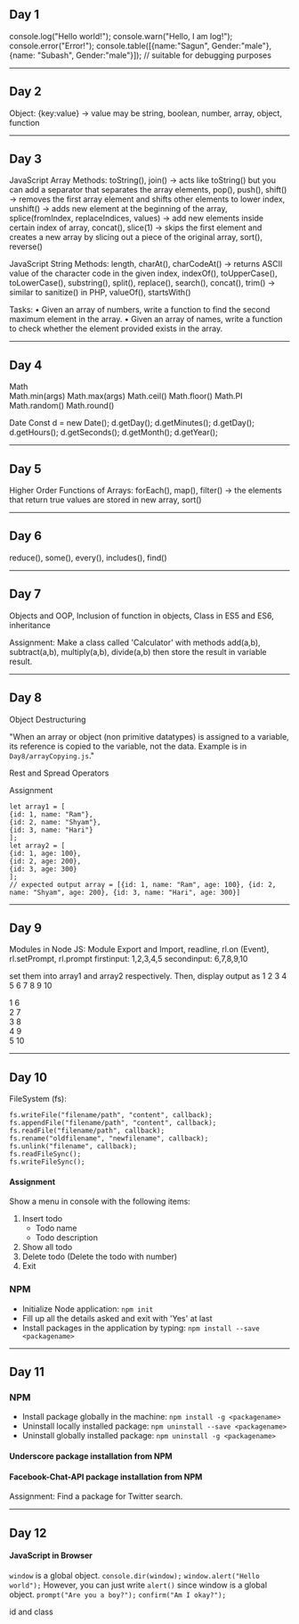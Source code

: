Day 1
------------------------------------------------------------------------------------
console.log("Hello world!");
console.warn("Hello, I am log!");
console.error("Error!");
console.table([{name:"Sagun", Gender:"male"}, {name: "Subash", Gender:"male"}]); // suitable for debugging purposes

------------------------------------------------------------------------------------
Day 2
------------------------------------------------------------------------------------
Object: {key:value} -> value may be string, boolean, number, array, object, function

------------------------------------------------------------------------------------
Day 3
------------------------------------------------------------------------------------
JavaScript Array Methods: toString(), join() -> acts like toString() but you can add a separator that separates the array elements, pop(), push(), shift() -> removes the first array element and shifts other elements to lower index, unshift() -> adds new element at the beginning of the array, splice(fromIndex, replaceIndices, values) -> add new elements inside certain index of array, concat(), slice(1) -> skips the first element and creates a new array by slicing out a piece of the original array, sort(), reverse()

JavaScript String Methods: length, charAt(), charCodeAt() -> returns ASCII value of the character code in the given index, indexOf(), toUpperCase(), toLowerCase(), substring(), split(), replace(), search(), concat(), trim() -> similar to sanitize() in PHP, valueOf(), startsWith()

Tasks:
	• Given an array of numbers, write a function to find the second maximum element in the array.
	• Given an array of names, write a function to check whether the element provided exists in the array.

------------------------------------------------------------------------------------
Day 4
------------------------------------------------------------------------------------
Math	
Math.min(args)
Math.max(args)
Math.ceil()
Math.floor()
Math.PI
Math.random()
Math.round()	

Date
Const d = new Date();
d.getDay();
d.getMinutes();
d.getDay();
d.getHours();
d.getSeconds();
d.getMonth();
d.getYear();

------------------------------------------------------------------------------------
Day 5
------------------------------------------------------------------------------------
Higher Order Functions of Arrays:
forEach(), map(), filter() -> the elements that return true values are stored in new array, sort()

------------------------------------------------------------------------------------
Day 6
------------------------------------------------------------------------------------
reduce(), some(), every(), includes(), find()

------------------------------------------------------------------------------------
Day 7
------------------------------------------------------------------------------------
Objects and OOP, Inclusion of function in objects, Class in ES5 and ES6, inheritance 

Assignment:
Make a class called 'Calculator' with methods add(a,b), subtract(a,b), multiply(a,b), divide(a,b) then store the result in variable result.

------------------------------------------------------------------------------------
Day 8
------------------------------------------------------------------------------------
Object Destructuring

"When an array or object (non primitive datatypes) is assigned to a variable, its reference is copied to the variable, not the data. Example is in `Day8/arrayCopying.js`."

Rest and Spread Operators

Assignment
```
let array1 = [
{id: 1, name: "Ram"},
{id: 2, name: "Shyam"},
{id: 3, name: "Hari"}
];
let array2 = [
{id: 1, age: 100},
{id: 2, age: 200},
{id: 3, age: 300}
];
// expected output array = [{id: 1, name: "Ram", age: 100}, {id: 2, name: "Shyam", age: 200}, {id: 3, name: "Hari", age: 300}]
```

------------------------------------------------------------------------------------
Day 9
------------------------------------------------------------------------------------
Modules in Node JS: Module Export and Import, readline, rl.on (Event), rl.setPrompt, rl.prompt
firstinput: 1,2,3,4,5
secondinput: 6,7,8,9,10

set them into array1 and array2 respectively. Then, display output as 
1 2 3 4 5
6 7 8 9 10

1 6 <br/>
2 7 <br/>
3 8 <br/>
4 9 <br/>
5 10 <br/>

------------------------------------------------------------------------------------
Day 10
------------------------------------------------------------------------------------
FileSystem (fs): 

```
fs.writeFile("filename/path", "content", callback);
fs.appendFile("filename/path", "content", callback);
fs.readFile("filename/path", callback);
fs.rename("oldfilename", "newfilename", callback);
fs.unlink("filename", callback);
fs.readFileSync();
fs.writeFileSync();
```

#### Assignment
Show a menu in console with the following items:
1. Insert todo
	- Todo name
	- Todo description
2. Show all todo
3. Delete todo (Delete the todo with number)
4. Exit

### NPM
- Initialize Node application: ``` npm init ```
- Fill up all the details asked and exit with 'Yes' at last
- Install packages in the application by typing: ``` npm install --save <packagename> ```

------------------------------------------------------------------------------------
Day 11
------------------------------------------------------------------------------------
### NPM
- Install package globally in the machine: ``` npm install -g <packagename> ```
- Uninstall locally installed package: ``` npm uninstall --save <packagename> ```
- Uninstall globally installed package: ``` npm uninstall -g <packagename> ```

#### Underscore package installation from NPM
#### Facebook-Chat-API package installation from NPM

Assignment:
Find a package for Twitter search.

------------------------------------------------------------------------------------
Day 12
------------------------------------------------------------------------------------
#### JavaScript in Browser

`window` is a global object.
`console.dir(window);`
`window.alert("Hello world");` However, you can just write `alert()` since window is a global object.
`prompt("Are you a boy?");`
`confirm("Am I okay?");`

id and class